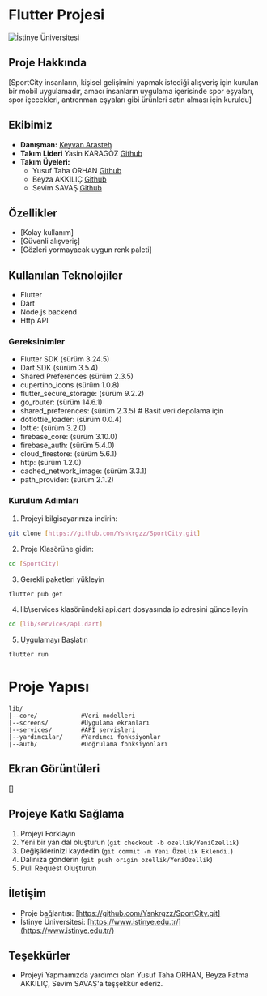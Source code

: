 # Flutter Projesi
![İstinye Üniversitesi](https://encrypted-tbn0.gstatic.com/images?q=tbn:ANd9GcTPDx-F-jg4WHeC9IQEykC41ZIMYOTQNJo5RQ&s)

## Proje Hakkında
[SportCity insanların, kişisel gelişimini yapmak istediği alışveriş için kurulan bir mobil uygulamadır, amacı insanların uygulama içerisinde spor eşyaları, spor içecekleri, antrenman eşyaları gibi ürünleri satın alması için kuruldu]

## Ekibimiz
- **Danışman:** [Keyvan Arasteh](https://github.com/keyvanarasteh)
- **Takım Lideri** Yasin KARAGÖZ [Github](https://github.com/Ysnkrgzz)
- **Takım Üyeleri:**
    - Yusuf Taha ORHAN [Github](https://github.com/yusuforhan000)
    - Beyza AKKILIÇ [Github](https://github.com/Beyzakkilic)
    - Sevim SAVAŞ [Github](https://github.com/Sevimsavas)


## Özellikler 
- [Kolay kullanım]
- [Güvenli alışveriş]
- [Gözleri yormayacak uygun renk paleti]

## Kullanılan Teknolojiler
- Flutter
- Dart
- Node.js backend
- Http API

### Gereksinimler
- Flutter SDK (sürüm 3.24.5)
- Dart SDK (sürüm 3.5.4)
- Shared Preferences (sürüm 2.3.5)
- cupertino_icons (sürüm 1.0.8)
- flutter_secure_storage: (sürüm 9.2.2)
- go_router: (sürüm 14.6.1)      
- shared_preferences: (sürüm 2.3.5)     # Basit veri depolama için
- dotlottie_loader: (sürüm 0.0.4)
- lottie: (sürüm 3.2.0)
- firebase_core: (sürüm 3.10.0)
- firebase_auth: (sürüm 5.4.0)
- cloud_firestore: (sürüm 5.6.1)
- http: (sürüm 1.2.0)
- cached_network_image: (sürüm 3.3.1)
- path_provider: (sürüm 2.1.2)

### Kurulum Adımları
1. Projeyi bilgisayarınıza indirin:
```bash
git clone [https://github.com/Ysnkrgzz/SportCity.git]
```
2. Proje Klasörüne gidin: 
```bash
cd [SportCity]
```
3. Gerekli paketleri yükleyin
```bash
flutter pub get
```
4. lib\services klasöründeki api.dart dosyasında ip adresini güncelleyin
```bash
cd [lib/services/api.dart]
```
5. Uygulamayı Başlatın
```bash
flutter run
```

# Proje Yapısı
```
lib/
|--core/            #Veri modelleri
|--screens/         #Uygulama ekranları
|--services/        #API servisleri
|--yardımcılar/     #Yardımcı fonksiyonlar
|--auth/            #Doğrulama fonksiyonları
```

## Ekran Görüntüleri
[]

## Projeye Katkı Sağlama
1. Projeyi Forklayın
2. Yeni bir yan dal oluşturun (`git checkout -b ozellik/YeniOzellik`)
3. Değişiklerinizi kaydedin (`git commit -m Yeni Özellik Eklendi.`)
4. Dalınıza gönderin (`git push origin ozellik/YeniOzellik`)
5. Pull Request Oluşturun

## İletişim
- Proje bağlantısı: [https://github.com/Ysnkrgzz/SportCity.git]
- İstinye Üniversitesi: [https://www.istinye.edu.tr/](https://www.istinye.edu.tr/)

## Teşekkürler
- Projeyi Yapmamızda yardımcı olan Yusuf Taha ORHAN, Beyza Fatma AKKILIÇ, Sevim SAVAŞ'a teşşekkür ederiz.
